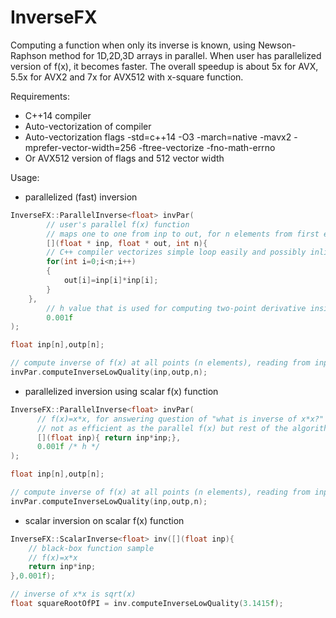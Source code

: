 # InverseFX
Computing a function when only its inverse is known, using Newson-Raphson method for 1D,2D,3D arrays in parallel. When user has parallelized version of f(x), it becomes faster. The overall speedup is about 5x for AVX, 5.5x for AVX2 and 7x for AVX512 with x-square function.

Requirements:

- C++14 compiler
- Auto-vectorization of compiler
- Auto-vectorization flags -std=c++14 -O3 -march=native -mavx2 -mprefer-vector-width=256 -ftree-vectorize -fno-math-errno
- Or AVX512 version of flags and 512 vector width

Usage:

- parallelized (fast) inversion
```C++
InverseFX::ParallelInverse<float> invPar(
        // user's parallel f(x) function 
        // maps one to one from inp to out, for n elements from first element
        [](float * inp, float * out, int n){
		// C++ compiler vectorizes simple loop easily and possibly inlines this lambda for efficient SIMD
		for(int i=0;i<n;i++)
		{
		    out[i]=inp[i]*inp[i];
		}
	},
        // h value that is used for computing two-point derivative inside the inversion logic
        0.001f
);

float inp[n],outp[n];

// compute inverse of f(x) at all points (n elements), reading from inp and writing result to outp
invPar.computeInverseLowQuality(inp,outp,n); 
```

- parallelized inversion using scalar f(x) function
```C++
InverseFX::ParallelInverse<float> invPar(
      // f(x)=x*x, for answering question of "what is inverse of x*x?"
      // not as efficient as the parallel f(x) but rest of the algorithm is still parallelized
      [](float inp){ return inp*inp;},
      0.001f /* h */
);

float inp[n],outp[n];

// compute inverse of f(x) at all points (n elements), reading from inp and writing result to outp
invPar.computeInverseLowQuality(inp,outp,n); 
```

- scalar inversion on scalar f(x) function
```C++
InverseFX::ScalarInverse<float> inv([](float inp){
	// black-box function sample
	// f(x)=x*x
	return inp*inp;
},0.001f);

// inverse of x*x is sqrt(x)
float squareRootOfPI = inv.computeInverseLowQuality(3.1415f);
```
